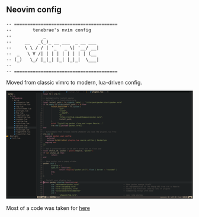 ## Neovim config
```
-- =======================================
--        tenebrae's nvim config
--            _
--     __   _(_)_ __ ___  _ __ ___
--     \ \ / / | '_ ` _ \| '__/ __|
--  _   \ V /| | | | | | | | | (__
-- (_)   \_/ |_|_| |_| |_|_|  \___|
--
-- =======================================
```

Moved from classic vimrc to modern, lua-driven config.

![neovim](neovim.png "Neovim")

Most of a code was taken for [here](https://github.com/LunarVim/Neovim-from-scratch)
